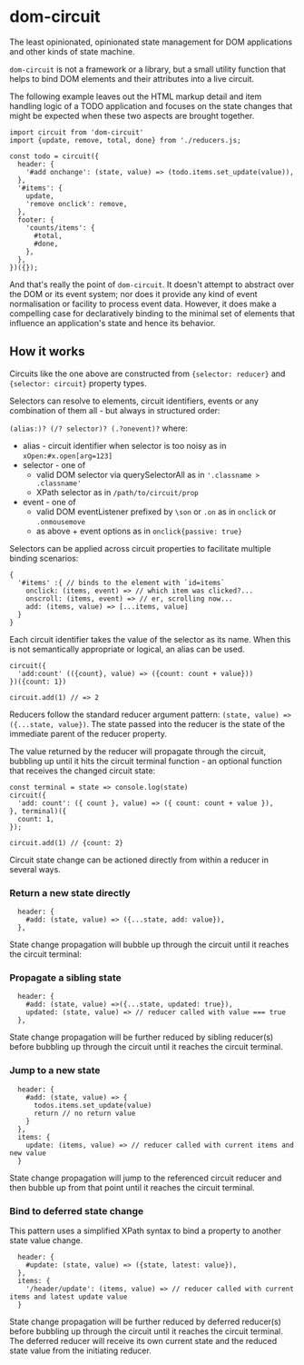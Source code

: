 # dom-circuit

The least opinionated, opinionated state management for DOM applications and other kinds of state machine.

`dom-circuit` is not a framework or a library, but a small utility function that helps to bind DOM elements and their attributes into a live circuit.

The following example leaves out the HTML markup detail and item handling logic of a TODO application and focuses on the state changes that might be expected when these two aspects are brought together.

```
import circuit from 'dom-circuit'
import {update, remove, total, done} from './reducers.js;

const todo = circuit({
  header: {
    '#add onchange': (state, value) => (todo.items.set_update(value)),
  },
  '#items': {
    update,
    'remove onclick': remove,
  },
  footer: {
    'counts/items': {
      #total,
      #done,
    },
  },
})({});
```

And that's really the point of `dom-circuit`. It doesn't attempt to abstract over the DOM or its event system; nor does it provide any kind of event normalisation or facility to process event data. However, it does make a compelling case for declaratively binding to the minimal set of elements that influence an application's state and hence its behavior.

## How it works

Circuits like the one above are constructed from `{selector: reducer}` and `{selector: circuit}` property types.

Selectors can resolve to elements, circuit identifiers, events or any combination of them all - but always in structured order:

`(alias:)? (/? selector)? (.?onevent)?` where:

- alias - circuit identifier when selector is too noisy as in `xOpen:#x.open[arg=123]`
- selector - one of
  - valid DOM selector via querySelectorAll as in `'.classname > .classname'`
  - XPath selector as in `/path/to/circuit/prop`
- event - one of
  - valid DOM eventListener prefixed by `\son` or `.on` as in `onclick` or `.onmousemove`
  - as above + event options as in `onclick{passive: true}`

Selectors can be applied across circuit properties to facilitate multiple binding scenarios:

```
{
  '#items' :{ // binds to the element with `id=items`
    onclick: (items, event) => // which item was clicked?...
    onscroll: (items, event) => // er, scrolling now...
    add: (items, value) => [...items, value]
  }
}
```

Each circuit identifier takes the value of the selector as its name. When this is not semantically appropriate or logical, an alias can be used.

```
circuit({
  'add:count' (({count}, value) => ({count: count + value}))
})({count: 1})

circuit.add(1) // => 2
```

Reducers follow the standard reducer argument pattern: `(state, value) => ({...state, value})`. The state passed into the reducer is the state of the immediate parent of the reducer property.

The value returned by the reducer will propagate through the circuit, bubbling up until it hits the circuit terminal function - an optional function that receives the changed circuit state:

```
const terminal = state => console.log(state)
circuit({
  'add: count': ({ count }, value) => ({ count: count + value }),
}, terminal)({
  count: 1,
});

circuit.add(1) // {count: 2}
```

Circuit state change can be actioned directly from within a reducer in several ways.

### Return a new state directly

```
  header: {
    #add: (state, value) => ({...state, add: value}),
  },
```

State change propagation will bubble up through the circuit until it reaches the circuit terminal:

### Propagate a sibling state

```
  header: {
    #add: (state, value) =>({...state, updated: true}),
    updated: (state, value) => // reducer called with value === true
  },
```

State change propagation will be further reduced by sibling reducer(s) before bubbling up through the circuit until it reaches the circuit terminal.

### Jump to a new state

```
  header: {
    #add: (state, value) => {
      todos.items.set_update(value)
      return // no return value
    }
  },
  items: {
    update: (items, value) => // reducer called with current items and new value
  }
```

State change propagation will jump to the referenced circuit reducer and then bubble up from that point until it reaches the circuit terminal.

### Bind to deferred state change

This pattern uses a simplified XPath syntax to bind a property to another state value change.

```
  header: {
    #update: (state, value) => ({state, latest: value}),
  },
  items: {
    '/header/update': (items, value) => // reducer called with current items and latest update value
  }
```

State change propagation will be further reduced by deferred reducer(s) before bubbling up through the circuit until it reaches the circuit terminal. The deferred reducer will receive its own current state and the reduced state value from the initiating reducer.
